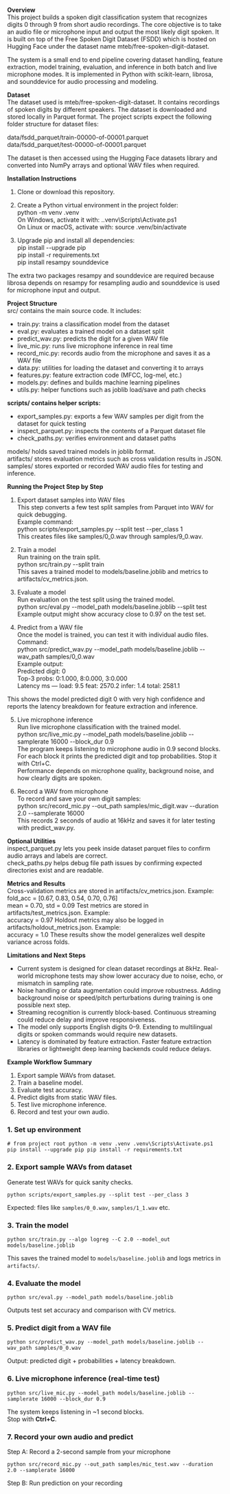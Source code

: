 **Overview**  
This project builds a spoken digit classification system that recognizes digits 0 through 9 from short audio recordings. The core objective is to take an audio file or microphone input and output the most likely digit spoken. It is built on top of the Free Spoken Digit Dataset (FSDD) which is hosted on Hugging Face under the dataset name mteb/free-spoken-digit-dataset.

The system is a small end to end pipeline covering dataset handling, feature extraction, model training, evaluation, and inference in both batch and live microphone modes. It is implemented in Python with scikit-learn, librosa, and sounddevice for audio processing and modeling.

**Dataset**  
The dataset used is mteb/free-spoken-digit-dataset. It contains recordings of spoken digits by different speakers. The dataset is downloaded and stored locally in Parquet format. The project scripts expect the following folder structure for dataset files:

data/fsdd_parquet/train-00000-of-00001.parquet  
data/fsdd_parquet/test-00000-of-00001.parquet

The dataset is then accessed using the Hugging Face datasets library and converted into NumPy arrays and optional WAV files when required.

**Installation Instructions**
1. Clone or download this repository.
    
2. Create a Python virtual environment in the project folder:  
    python -m venv .venv  
    On Windows, activate it with: ..venv\Scripts\Activate.ps1  
    On Linux or macOS, activate with: source .venv/bin/activate

3. Upgrade pip and install all dependencies:  
    pip install --upgrade pip  
    pip install -r requirements.txt  
    pip install resampy sounddevice
    

The extra two packages resampy and sounddevice are required because librosa depends on resampy for resampling audio and sounddevice is used for microphone input and output.

**Project Structure**  
src/ contains the main source code. It includes:

- train.py: trains a classification model from the dataset
- eval.py: evaluates a trained model on a dataset split
- predict_wav.py: predicts the digit for a given WAV file
- live_mic.py: runs live microphone inference in real time
- record_mic.py: records audio from the microphone and saves it as a WAV file
- data.py: utilities for loading the dataset and converting it to arrays
- features.py: feature extraction code (MFCC, log-mel, etc.)
- models.py: defines and builds machine learning pipelines
- utils.py: helper functions such as joblib load/save and path checks

**scripts/ contains helper scripts:**
- export_samples.py: exports a few WAV samples per digit from the dataset for quick testing
- inspect_parquet.py: inspects the contents of a Parquet dataset file
- check_paths.py: verifies environment and dataset paths

models/ holds saved trained models in joblib format.  
artifacts/ stores evaluation metrics such as cross validation results in JSON.  
samples/ stores exported or recorded WAV audio files for testing and inference.

**Running the Project Step by Step**

1. Export dataset samples into WAV files  
    This step converts a few test split samples from Parquet into WAV for quick debugging.  
    Example command:  
    python scripts/export_samples.py --split test --per_class 1  
    This creates files like samples/0_0.wav through samples/9_0.wav.
    
2. Train a model  
    Run training on the train split.  
    python src/train.py --split train  
    This saves a trained model to models/baseline.joblib and metrics to artifacts/cv_metrics.json.
    
3. Evaluate a model  
    Run evaluation on the test split using the trained model.  
    python src/eval.py --model_path models/baseline.joblib --split test  
    Example output might show accuracy close to 0.97 on the test set.

4. Predict from a WAV file  
    Once the model is trained, you can test it with individual audio files.  
    Command:  
    python src/predict_wav.py --model_path models/baseline.joblib --wav_path samples/0_0.wav  
    Example output:  
    Predicted digit: 0  
    Top-3 probs: 0:1.000, 8:0.000, 3:0.000  
    Latency ms — load: 9.5 feat: 2570.2 infer: 1.4 total: 2581.1

This shows the model predicted digit 0 with very high confidence and reports the latency breakdown for feature extraction and inference.


5. Live microphone inference  
    Run live microphone classification with the trained model.  
    python src/live_mic.py --model_path models/baseline.joblib --samplerate 16000 --block_dur 0.9  
    The program keeps listening to microphone audio in 0.9 second blocks. For each block it prints the predicted digit and top probabilities. Stop it with Ctrl+C.  
    Performance depends on microphone quality, background noise, and how clearly digits are spoken.
    
6. Record a WAV from microphone  
    To record and save your own digit samples:  
    python src/record_mic.py --out_path samples/mic_digit.wav --duration 2.0 --samplerate 16000  
    This records 2 seconds of audio at 16kHz and saves it for later testing with predict_wav.py.


**Optional Utilities**  
inspect_parquet.py lets you peek inside dataset parquet files to confirm audio arrays and labels are correct.  
check_paths.py helps debug file path issues by confirming expected directories exist and are readable.

**Metrics and Results**  
Cross-validation metrics are stored in artifacts/cv_metrics.json. Example:  
fold_acc = [0.67, 0.83, 0.54, 0.70, 0.76]  
mean = 0.70, std = 0.09
Test metrics are stored in artifacts/test_metrics.json. Example:  
accuracy = 0.97
Holdout metrics may also be logged in artifacts/holdout_metrics.json. Example:  
accuracy = 1.0
These results show the model generalizes well despite variance across folds.

**Limitations and Next Steps**

- Current system is designed for clean dataset recordings at 8kHz. Real-world microphone tests may show lower accuracy due to noise, echo, or mismatch in sampling rate.
- Noise handling or data augmentation could improve robustness. Adding background noise or speed/pitch perturbations during training is one possible next step.
- Streaming recognition is currently block-based. Continuous streaming could reduce delay and improve responsiveness.
- The model only supports English digits 0–9. Extending to multilingual digits or spoken commands would require new datasets.
- Latency is dominated by feature extraction. Faster feature extraction libraries or lightweight deep learning backends could reduce delays.

**Example Workflow Summary**

1. Export sample WAVs from dataset.
2. Train a baseline model.
3. Evaluate test accuracy.
4. Predict digits from static WAV files.
5. Test live microphone inference.
6. Record and test your own audio.

### 1. Set up environment

`# from project root python -m venv .venv .venv\Scripts\Activate.ps1  pip install --upgrade pip pip install -r requirements.txt`

### 2. Export sample WAVs from dataset

Generate test WAVs for quick sanity checks.

`python scripts/export_samples.py --split test --per_class 3`

Expected: files like `samples/0_0.wav`, `samples/1_1.wav` etc.

### 3. Train the model

`python src/train.py --algo logreg --C 2.0 --model_out models/baseline.joblib`

This saves the trained model to `models/baseline.joblib` and logs metrics in `artifacts/`.

### 4. Evaluate the model

`python src/eval.py --model_path models/baseline.joblib`

Outputs test set accuracy and comparison with CV metrics.

### 5. Predict digit from a WAV file

`python src/predict_wav.py --model_path models/baseline.joblib --wav_path samples/0_0.wav`

Output: predicted digit + probabilities + latency breakdown.

### 6. Live microphone inference (real-time test)

`python src/live_mic.py --model_path models/baseline.joblib --samplerate 16000 --block_dur 0.9`

The system keeps listening in ~1 second blocks.  
Stop with **Ctrl+C**.

### 7. Record your own audio and predict

Step A: Record a 2-second sample from your microphone

`python src/record_mic.py --out_path samples/mic_test.wav --duration 2.0 --samplerate 16000`

Step B: Run prediction on your recording
